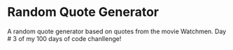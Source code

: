 # Random Quote Generator
A random quote generator based on quotes from the movie Watchmen.
Day # 3 of my 100 days of code chanllenge!
